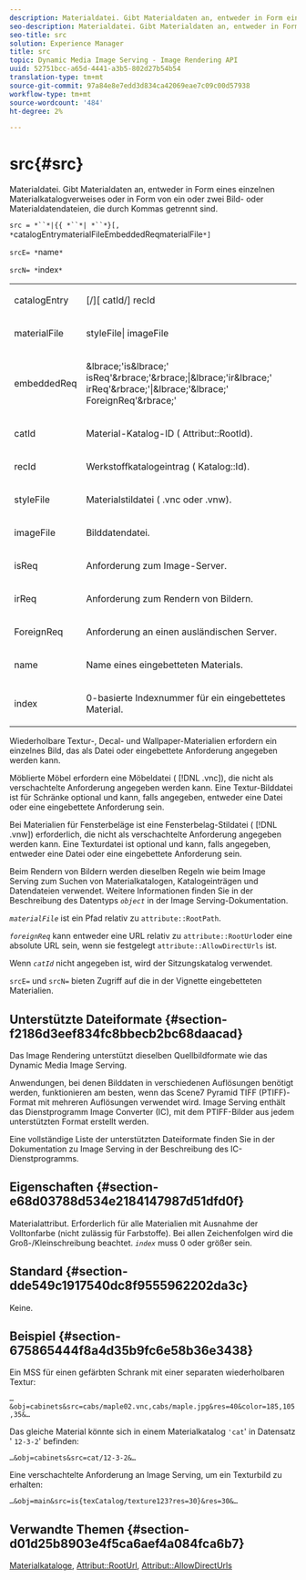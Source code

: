 ```yaml
---
description: Materialdatei. Gibt Materialdaten an, entweder in Form eines einzelnen Materialkatalogverweises oder in Form von ein oder zwei Bild- oder Materialdatendateien, die durch Kommas getrennt sind.
seo-description: Materialdatei. Gibt Materialdaten an, entweder in Form eines einzelnen Materialkatalogverweises oder in Form von ein oder zwei Bild- oder Materialdatendateien, die durch Kommas getrennt sind.
seo-title: src
solution: Experience Manager
title: src
topic: Dynamic Media Image Serving - Image Rendering API
uuid: 52751bcc-a65d-4441-a3b5-802d27b54b54
translation-type: tm+mt
source-git-commit: 97a84e8e7edd3d834ca42069eae7c09c00d57938
workflow-type: tm+mt
source-wordcount: '484'
ht-degree: 2%

---
```



# src{#src}

Materialdatei. Gibt Materialdaten an, entweder in Form eines einzelnen Materialkatalogverweises oder in Form von ein oder zwei Bild- oder Materialdatendateien, die durch Kommas getrennt sind.

`src = *``*|{{ *``*| *``*}[, *`catalogEntrymaterialFileEmbeddedReqmaterialFile`*]`

`srcE= *`name`*`

`srcN= *`index`*`

<table id="simpletable_A64C4F084C0A4DDCA45A921D4BD7AAEA"> 
 <tr class="strow"> 
  <td class="stentry"> <p><span class="varname"> catalogEntry</span> </p></td> 
  <td class="stentry"> <p><span class="codeph">[/][<span class="varname"> catId</span>/]<span class="varname"> recId</span></span> </p></td> 
 </tr> 
 <tr class="strow"> 
  <td class="stentry"> <span class="varname"> materialFile</span> </td> 
  <td class="stentry"> <p><span class="codeph"> <span class="varname"> styleFile</span>|<span class="varname"> imageFile</span></span> </p> </td> 
 </tr> 
 <tr class="strow"> 
  <td class="stentry"> <p><span class="varname"> embeddedReq</span> </p> </td> 
  <td class="stentry"> <p><span class="codeph">&amp;lbrace;'is&amp;lbrace;'<span class="varname"> isReq</span>'&amp;rbrace;'&amp;rbrace;|&amp;lbrace;'ir&amp;lbrace;'<span class="varname"> irReq</span>'&amp;rbrace;'|&amp;lbrace;'&amp;lbrace;'<span class="varname"> ForeignReq</span>'&amp;rbrace;'</span> </p></td> 
 </tr> 
 <tr class="strow"> 
  <td class="stentry"> <p><span class="varname"> catId</span> </p></td> 
  <td class="stentry"> <p>Material-Katalog-ID (<span class="codeph"> Attribut::RootId</span>). </p></td> 
 </tr> 
 <tr class="strow"> 
  <td class="stentry"> <p><span class="varname"> recId</span> </p></td> 
  <td class="stentry"> <p>Werkstoffkatalogeintrag (<span class="codeph"> Katalog::Id</span>). </p></td> 
 </tr> 
 <tr class="strow"> 
  <td class="stentry"> <p><span class="varname"> styleFile</span> </p></td> 
  <td class="stentry"> <p>Materialstildatei (<span class="filepath"> .vnc</span> oder <span class="filepath"> .vnw</span>). </p></td> 
 </tr> 
 <tr class="strow"> 
  <td class="stentry"> <p><span class="varname"> imageFile</span> </p></td> 
  <td class="stentry"> <p>Bilddatendatei. </p></td> 
 </tr> 
 <tr class="strow"> 
  <td class="stentry"> <p><span class="varname"> isReq</span> </p></td> 
  <td class="stentry"> <p>Anforderung zum Image-Server. </p></td> 
 </tr> 
 <tr class="strow"> 
  <td class="stentry"> <p><span class="varname"> irReq</span> </p></td> 
  <td class="stentry"> <p>Anforderung zum Rendern von Bildern. </p></td> 
 </tr> 
 <tr class="strow"> 
  <td class="stentry"> <p><span class="varname"> ForeignReq</span> </p></td> 
  <td class="stentry"> <p>Anforderung an einen ausländischen Server. </p></td> 
 </tr> 
 <tr class="strow"> 
  <td class="stentry"> <p><span class="varname"> name</span> </p></td> 
  <td class="stentry"> <p>Name eines eingebetteten Materials. </p></td> 
 </tr> 
 <tr class="strow"> 
  <td class="stentry"> <p><span class="varname"> index</span> </p></td> 
  <td class="stentry"> <p>0-basierte Indexnummer für ein eingebettetes Material. </p></td> 
 </tr> 
</table>

Wiederholbare Textur-, Decal- und Wallpaper-Materialien erfordern ein einzelnes Bild, das als Datei oder eingebettete Anforderung angegeben werden kann.

Möblierte Möbel erfordern eine Möbeldatei ( [!DNL .vnc]), die nicht als verschachtelte Anforderung angegeben werden kann. Eine Textur-Bilddatei ist für Schränke optional und kann, falls angegeben, entweder eine Datei oder eine eingebettete Anforderung sein.

Bei Materialien für Fensterbeläge ist eine Fensterbelag-Stildatei ( [!DNL .vnw]) erforderlich, die nicht als verschachtelte Anforderung angegeben werden kann. Eine Texturdatei ist optional und kann, falls angegeben, entweder eine Datei oder eine eingebettete Anforderung sein.

Beim Rendern von Bildern werden dieselben Regeln wie beim Image Serving zum Suchen von Materialkatalogen, Katalogeinträgen und Datendateien verwendet. Weitere Informationen finden Sie in der Beschreibung des Datentyps *`object`* in der Image Serving-Dokumentation.

*`materialFile`* ist ein Pfad relativ zu  `attribute::RootPath`.

*`foreignReq`* kann entweder eine URL relativ zu  `attribute::RootUrl`oder eine absolute URL sein, wenn sie festgelegt  `attribute::AllowDirectUrls` ist.

Wenn *`catId`* nicht angegeben ist, wird der Sitzungskatalog verwendet.

`srcE=` und  `srcN=` bieten Zugriff auf die in der Vignette eingebetteten Materialien.

## Unterstützte Dateiformate {#section-f2186d3eef834fc8bbecb2bc68daacad}

Das Image Rendering unterstützt dieselben Quellbildformate wie das Dynamic Media Image Serving.

Anwendungen, bei denen Bilddaten in verschiedenen Auflösungen benötigt werden, funktionieren am besten, wenn das Scene7 Pyramid TIFF (PTIFF)-Format mit mehreren Auflösungen verwendet wird. Image Serving enthält das Dienstprogramm Image Converter (IC), mit dem PTIFF-Bilder aus jedem unterstützten Format erstellt werden.

Eine vollständige Liste der unterstützten Dateiformate finden Sie in der Dokumentation zu Image Serving in der Beschreibung des IC-Dienstprogramms.

## Eigenschaften {#section-e68d03788d534e2184147987d51dfd0f}

Materialattribut. Erforderlich für alle Materialien mit Ausnahme der Volltonfarbe (nicht zulässig für Farbstoffe). Bei allen Zeichenfolgen wird die Groß-/Kleinschreibung beachtet. *`index`* muss 0 oder größer sein.

## Standard {#section-dde549c1917540dc8f9555962202da3c}

Keine.

## Beispiel {#section-675865444f8a4d35b9fc6e58b36e3438}

Ein MSS für einen gefärbten Schrank mit einer separaten wiederholbaren Textur:

`…&obj=cabinets&src=cabs/maple02.vnc,cabs/maple.jpg&res=40&color=185,105,35&…`

Das gleiche Material könnte sich in einem Materialkatalog `'cat`&#39; in Datensatz &#39; `12-3-2`&#39; befinden:

`…&obj=cabinets&src=cat/12-3-2&…`

Eine verschachtelte Anforderung an Image Serving, um ein Texturbild zu erhalten:

`…&obj=main&src=is{texCatalog/texture123?res=30}&res=30&…`

## Verwandte Themen {#section-d01d25b8903e4f5ca6aef4a084fca6b7}

[Materialkataloge](../../../../../ir-api/http-protocol/image-rendering-api-ref/c-ir-http-protocol-ref/c-ir-http-protocol-syntax-and-features/c-ir-http-material-catalogs/c-ir-http-material-catalogs.md#concept-772742c1688f420a88a56f5136ad1db2),  [Attribut::RootUrl](../../../../../ir-api/material-cat/image-rendering-api-ref/c-ir-material-catalog/c-ir-attributes-reference/r-ir-rooturl.md#reference-b8d706a573814802bd6794223cc78402),  [Attribut::AllowDirectUrls](../../../../../ir-api/material-cat/image-rendering-api-ref/c-ir-material-catalog/c-ir-attributes-reference/r-ir-allowdirecturls.md#reference-02000c0f3c494292bad8425d06268882)
